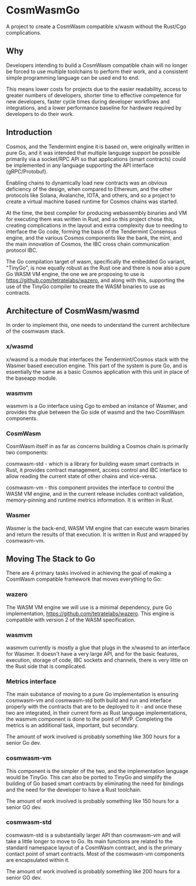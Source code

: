 # CosmWasmGo

A project to create a CosmWasm compatible x/wasm without the Rust/Cgo complications.

## Why 
Developers intending to build a CosmWasm compatible chain will no longer be forced to use multiple toolchains to perform their work, and a consistent simple programming language can be used end to end. 

This means lower costs for projects due to the easier readability, access to greater numbers of developers, shorter time to effective competence for new developers, faster cycle times during developer workflows and integrations, and a lower performance baseline for hardware required by developers to do their work.

## Introduction

Cosmos, and the Tendermint engine it is based on, were originally written in pure Go, and it was intended that multiple language support be possible primarily via a socket/RPC API so that applications (smart contracts) could be implemented in any language supporting the API interface (gRPC/Protobuf).

Enabling chains to dynamically load new contracts was an obvious deficiency of the design, when compared to Ethereum, and the other protocols like Solana, Avalanche, IOTA, and others, and so a project to create a virtual machine based runtime for Cosmos chains was started.

At the time, the best compiler for producing webassembly binaries and VM for executing them was written in Rust, and so this project chose this, creating complications in the layout and extra complexity due to needing to interface the Go code, forming the basis of the Tendermint Consensus engine, and the various Cosmos components like the bank, the mint, and the main innovation of Cosmos, the IBC cross chain communication protocol IBC.

The Go compilation target of wasm, specifically the embedded Go variant, "TinyGo", is now equally robust as the Rust one and there is now also a pure Go WASM VM engine, the one we are proposing to use is https://github.com/tetratelabs/wazero, and along with this, supporting the use of the TinyGo compiler to create the WASM binaries to use as contracts.

## Architecture of CosmWasm/wasmd

In order to implement this, one needs to understand the current architecture of the cosmwasm stack.

### x/wasmd

x/wasmd is a module that interfaces the Tendermint/Cosmos stack with the Wasmer based execution engine. This part of the system is pure Go, and is essentially the same as a basic Cosmos application with this unit in place of the baseapp module.

### wasmvm

wasmvm is a Go interface using Cgo to embed an instance of Wasmer, and provides the glue between the Go side of wasmd and the two CosmWasm components.

### CosmWasm

CosmWasm itself in as far as concerns building a Cosmos chain is primarily two components:

cosmwasm-std - which is a library for building wasm smart contracts in Rust, it provides contract management, access control and IBC interface to allow reading the current state of other chains and vice-versa.

cosmwasm-vm - this component provides the interface to control the WASM VM engine, and in the current release includes contract validation, memory-pinning and runtime metrics information. It is written in Rust.

### Wasmer

Wasmer is the back-end, WASM VM engine that can execute wasm binaries and return the results of that execution. It is written in Rust and wrapped by cosmwasm-vm.

## Moving The Stack to Go

There are 4 primary tasks involved in achieving the goal of making a CosmWasm compatible framework that moves everything to Go:

### wazero

The WASM VM engine we will use is a minimal dependency, pure Go implementation, https://github.com/tetratelabs/wazero. This engine is compatible with version 2 of the WASM specification.

### wasmvm

wasmvm currently is mostly a glue that plugs in the x/wasmd to an interface for Wasmer. It doesn't have a very large API, and for the basic features, execution, storage of code, IBC sockets and channels, there is very little on the Rust side that is complicated.

### Metrics interface

The main substance of moving to a pure Go implementation is ensuring cosmwasm-vm and cosmwasm-std both build and run and interface properly with the contracts that are to be deployed to it - and once these two are integrated, in their current form as Rust language implementations, the wasmvm component is done to the point of MVP. Completing the metrics is an additional task, important, but secondary.

The amount of work involved is probably something like 300 hours for a senior Go dev.


### cosmwasm-vm

This component is the simpler of the two, and the implementation language would be TinyGo. This can also be ported to TinyGo and simplify the building of Go based smart contracts by eliminating the need for bindings and the need for the developer to have a Rust toolchain.

The amount of work involved is probably something like 150 hours for a senior GO dev.

### cosmwasm-std

cosmwasm-std is a substantially larger API than cosmwasm-vm and will take a little longer to move to Go. Its main functions are related to the standard namespace layout of a CosmWasm contract, and is the primary contact point of smart contracts. Most of the cosmwasm-vm components are encapsulated within it.

The amount of work involved is probably something like 200 hours for a senior GO dev.

